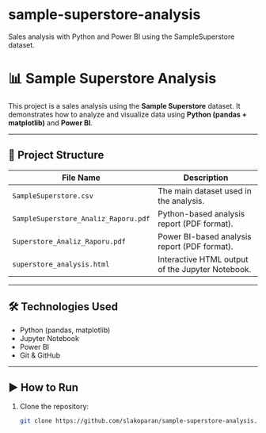 # sample-superstore-analysis
Sales analysis with Python and Power BI using the SampleSuperstore dataset.
# 📊 Sample Superstore Analysis

This project is a sales analysis using the **Sample Superstore** dataset. It demonstrates how to analyze and visualize data using **Python (pandas + matplotlib)** and **Power BI**.

---

## 📁 Project Structure

| File Name                              | Description |
|----------------------------------------|-------------|
| `SampleSuperstore.csv`                | The main dataset used in the analysis. |
| `SampleSuperstore_Analiz_Raporu.pdf` | Python-based analysis report (PDF format). |
| `Superstore_Analiz_Raporu.pdf`       | Power BI-based analysis report (PDF format). |
| `superstore_analysis.html`           | Interactive HTML output of the Jupyter Notebook. |

---

## 🛠️ Technologies Used

- Python (pandas, matplotlib)
- Jupyter Notebook
- Power BI
- Git & GitHub

---

## ▶️ How to Run

1. Clone the repository:
   ```bash
   git clone https://github.com/slakoparan/sample-superstore-analysis.git
